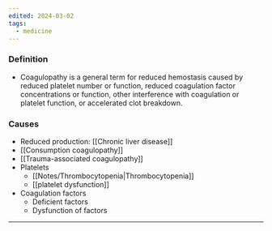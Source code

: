 ```yaml
---
edited: 2024-03-02
tags:
  - medicine
---
```

### Definition
- Coagulopathy is a general term for reduced hemostasis caused by reduced platelet number or function, reduced coagulation factor concentrations or function, other interference with coagulation or platelet function, or accelerated clot breakdown.
### Causes
- Reduced production: [[Chronic liver disease]] 
- [[Consumption coagulopathy]]
- [[Trauma-associated coagulopathy]] 
- Platelets
	- [[Notes/Thrombocytopenia|Thrombocytopenia]] 
	- [[platelet dysfunction]] 
- Coagulation factors
	- Deficient factors
	- Dysfunction of factors
---
